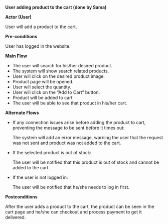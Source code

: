 **User adding product to the cart (done by Sama)**

**Actor (User)**

User will add a product to the cart.

**Pre-conditions**

User has logged in the website.

**Main Flow**

- The user will search for his/her desired product.
- The system will show search related products.
- User will click on the desired product image.
- Product page will be opened.
- User will select the quantity.
- User will click on the “Add to Cart” button.
- Product will be added to cart
- The user will be able to see that product in his/her cart.


**Alternate Flows**
- If any connection issues arise before adding the product to cart, preventing the message to be sent before it times out:

  The system will add an error message, warning the user that the request was not sent and product was not added to the cart.

- If the selected product is out of stock:

  The user will be notified that this product is out of stock and cannot be added to the cart.

- If the user is not logged in:

  The user will be notified that he/she needs to log in first.

**Postconditions**

After the user adds a product to the cart, the product can be seen in the cart page and he/she can checkout and process payment to get it delivered. 
 


